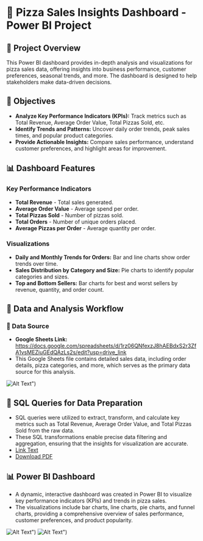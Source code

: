 # 🍕 Pizza Sales Insights Dashboard - Power BI Project

## 📌 Project Overview
This Power BI dashboard provides in-depth analysis and visualizations for pizza sales data, offering insights into business performance, customer preferences, seasonal trends, and more. The dashboard is designed to help stakeholders make data-driven decisions.

## 🎯 Objectives
- **Analyze Key Performance Indicators (KPIs):** Track metrics such as Total Revenue, Average Order Value, Total Pizzas Sold, etc.
- **Identify Trends and Patterns:** Uncover daily order trends, peak sales times, and popular product categories.
- **Provide Actionable Insights:** Compare sales performance, understand customer preferences, and highlight areas for improvement.

## 📊 Dashboard Features

### Key Performance Indicators
- **Total Revenue** - Total sales generated.
- **Average Order Value** - Average spend per order.
- **Total Pizzas Sold** - Number of pizzas sold.
- **Total Orders** - Number of unique orders placed.
- **Average Pizzas per Order** - Average quantity per order.

### Visualizations
- **Daily and Monthly Trends for Orders:** Bar and line charts show order trends over time.
- **Sales Distribution by Category and Size:** Pie charts to identify popular categories and sizes.
- **Top and Bottom Sellers:** Bar charts for best and worst sellers by revenue, quantity, and order count.

## 📂 Data and Analysis Workflow

### 📁 Data Source
- **Google Sheets Link:** https://docs.google.com/spreadsheets/d/1rz06QNfexzJ8hAEBdxS2r3ZfA1vsMEZiuGEdQAzLs2s/edit?usp=drive_link  
- This Google Sheets file contains detailed sales data, including order details, pizza categories, and more, which serves as the primary data source for this analysis.

![Alt Text](https://github.com/Tarandeepchand36/Pizza_Sales_Report_Dashboard/blob/main/Excel%20SS.png)") <!-- Add path to data source screenshot -->

## 📝 SQL Queries for Data Preparation
- SQL queries were utilized to extract, transform, and calculate key metrics such as Total Revenue, Average Order Value, and Total Pizzas Sold from the raw data.
- These SQL transformations enable precise data filtering and aggregation, ensuring that the insights for visualization are accurate.
- [Link Text](https://github.com/Tarandeepchand36/Pizza_Sales_Report_Dashboard/blob/main/PIZZA%20SALES%20SQL%20QUERIES..pdf)
- [Download PDF](https://github.com/Tarandeepchand36/Pizza_Sales_Report_Dashboard/blob/main/PIZZA%20SALES%20SQL%20QUERIES..pdf)

## 📊 Power BI Dashboard
- A dynamic, interactive dashboard was created in Power BI to visualize key performance indicators (KPIs) and trends in pizza sales.
- The visualizations include bar charts, line charts, pie charts, and funnel charts, providing a comprehensive overview of sales performance, customer preferences, and product popularity.

![Alt Text](https://github.com/Tarandeepchand36/Pizza_Sales_Report_Dashboard/blob/main/Home%20Page.png)")
![Alt Text](https://github.com/Tarandeepchand36/Pizza_Sales_Report_Dashboard/blob/main/Best%20and%20worst%20page.png)")
